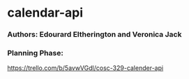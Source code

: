 # calendar-api
### Authors: Edourard Eltherington and Veronica Jack 


### Planning Phase: 

https://trello.com/b/5avwVGdl/cosc-329-calender-api


